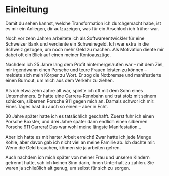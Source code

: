 # Einleitung

Damit du sehen kannst, welche Transformation ich durchgemacht habe, ist es mir ein Anliegen, dir aufzuzeigen, was für ein Arschloch ich früher war.

Noch vor zehn Jahren arbeitete ich als Softwareentwickler für eine Schweizer Bank und verdiente ein Schweinegeld. Ich war extra in die Schweiz gezogen, um noch mehr Geld zu machen. Als Motivation diente mir dabei oft ein Blick auf einen meiner Kontoauszüge.

Nachdem ich 25 Jahre lang dem Profit hinterhergelaufen war – mit dem Ziel, mir irgendwann einen Porsche und teure Frauen leisten zu können – meldete sich mein Körper zu Wort. Er zog die Notbremse und manifestierte einen Burnout, um mich aus dem Verkehr zu ziehen.

Als ich etwa zehn Jahre alt war, spielte ich oft mit dem Sohn eines Unternehmers. Er hatte eine Carrera-Rennbahn und trat stolz mit seinem schicken, silbernen Porsche 911 gegen mich an. Damals schwor ich mir: Eines Tages hast du auch so einen – aber in Echt.

30 Jahre später hatte ich es tatsächlich geschafft. Zuerst fuhr ich einen Porsche Boxster, und drei Jahre später dann endlich einen silbernen Porsche 911 Carrera! Das war wohl meine längste Manifestation…

Aber ich hatte es mit harter Arbeit erreicht! Zwar hatte ich jede Menge Kohle, aber davon gab ich nicht viel an meine Familie ab. Ich dachte mir: Wenn die Geld brauchen, können sie ja arbeiten gehen.

Auch nachdem ich mich später von meiner Frau und unseren Kindern getrennt hatte, sah ich keinen Sinn darin, ihnen Unterhalt zu zahlen. Sie waren ja schließlich alt genug, um selbst für sich zu sorgen.